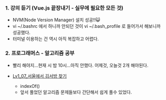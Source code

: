 <h3>1. 강의 듣기 (Vue.js 끝장내기 - 실무에 필요한 모든 것)</h3>

- NVM(Node Version Manager) 설치 성공!!😺
- vi ~/.bashrc 에서 하니까 안되던 것이 vi ~/.bash_profile 로 들어가서 해보니까 성공했다.
- 터미널 이용하는 건 역시 아직 복잡하고 어렵다.

<h3>2. 프로그래머스 - 알고리즘 공부</h3>

- 빨리 해야지...현재 시 밤 10시...아직 안했다. 어제것, 오늘것 2개 해야된다.

- <a href="https://github.com/EunJaePark/algorithm/blob/master/Lv1_07_%EC%84%9C%EC%9A%B8%EC%97%90%EC%84%9C%20%EA%B9%80%EC%84%9C%EB%B0%A9%20%EC%B0%BE%EA%B8%B0.html">Lv1_07_서울에서 김서방 찾기</a>
  - indexOf()
  - 앞서 풀었던 알고리즘 문제들보다 간단해서 쉽게 풀수 있었다.
